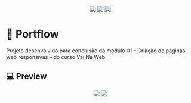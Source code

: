 <div align="center">
  <img src="https://img.shields.io/github/languages/count/sophiacrds/Projeto-Final-mod1-VaiNaWeb-Portflow">
  <img src="https://img.shields.io/github/languages/top/sophiacrds/Projeto-Final-mod1-VaiNaWeb-Portflow">
  <img src="https://img.shields.io/tokei/lines/github/sophiacrds/Projeto-Final-mod1-VaiNaWeb-Portflow">
</div>


# 🍊 Portflow

Projeto desenvolvido para conclusão do módulo 01 – Criação de páginas web responsivas – do curso Vai Na Web.

## 💻 Preview

<div align="center">
  <img src="https://user-images.githubusercontent.com/44093225/171050051-6646650f-5780-44e8-8ed2-2d413fcf1440.gif">
  <img src="https://user-images.githubusercontent.com/44093225/171050066-cd45f56b-a115-4ce5-b064-2b94bd37ec00.gif">
</div>
